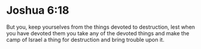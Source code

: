 # Joshua 6:18

But you, keep yourselves from the things devoted to destruction, lest when you have devoted them you take any of the devoted things and make the camp of Israel a thing for destruction and bring trouble upon it.
